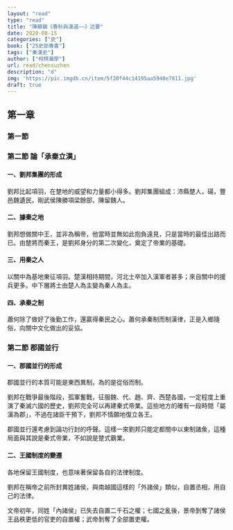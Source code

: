 ```yaml
---
layout: "read"
type: "read"
title: "陳蘇鎭《春秋與漢道——》述要"
date: 2020-08-15
categories: ["史"]
book: ["25史部專書"]
tags: ["秦漢史"]
author: ["柯棋瀚學"]
url: read/chensuzhen
description: "d"
img: 'https://pic.imgdb.cn/item/5f20f44c14195aa5940e7811.jpg'
draft: true
---
```


## 第一章

### 第一節

### 第二節 論「承秦立漢」

#### 一、劉邦集團的形成

劉邦比起項羽，在䠂地的威望和力量都小得多。劉邦集團組成：沛縣䠂人，碭，豐邑魏遺民，剛武侯陳勝項梁餘部，陳留魏人。

#### 二、據秦之地

劉邦想做關中王，並非為稱帝，他當時並無如此抱負遠見，只是當時的最佳出路而已。由䠂將而秦王，是劉邦身分的第二次變化，奠定了帝業的基礎。

#### 三、用秦之人

以關中為基地東征項羽。楚漢相持期間，河北士卒加入漢軍者甚多；來自關中的援兵更多。中下層將士由楚人為主變為秦人為主。

#### 四、承秦之制

蕭何除了做好了後勤工作，還贏得秦民之心。蕭何承秦制而制漢律，正是入鄉隨俗，向關中文化做出的妥協。

### 第二節 郡國並行

#### 一、郡國並行的形成

郡國並行的本質可能是東西異制，為的是從俗而制。

劉邦在戰爭最後階段，孤軍奮戰，征服魏、代、趙、齊、西楚各國，一定程度上重演了秦滅六國的歷史，劉邦完全可以再建秦式帝業。這些地方的確有一段時間「屬漢為郡」，不過在諸臣干預下，劉邦不情願地復立各王。

郡國並行還考慮到論功行封的呼聲。這樣一來劉邦只能定都關中以東制諸矦，這種局面與其說是秦式帝業，不如說是䠂式霸業。

#### 二、王國制度的變遷

各地保留王國制度，也意味著保留各自的法律制度。

劉邦在稱帝之前所封異姓諸侯，與南越國這樣的「外諸侯」類似，自置丞相，用自己的法律。

文帝初年，同姓「內諸侯」已失去自置二千石之權；七國之亂後，景帝剝奪了諸侯王品秩更低的官吏的自置權；武帝剝奪了全部置吏權。









































